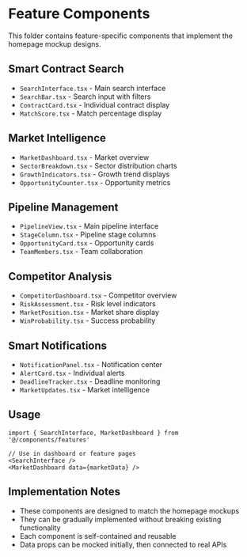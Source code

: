 # Feature Components

This folder contains feature-specific components that implement the homepage mockup designs.

## Smart Contract Search
- `SearchInterface.tsx` - Main search interface
- `SearchBar.tsx` - Search input with filters
- `ContractCard.tsx` - Individual contract display
- `MatchScore.tsx` - Match percentage display

## Market Intelligence
- `MarketDashboard.tsx` - Market overview
- `SectorBreakdown.tsx` - Sector distribution charts
- `GrowthIndicators.tsx` - Growth trend displays
- `OpportunityCounter.tsx` - Opportunity metrics

## Pipeline Management
- `PipelineView.tsx` - Main pipeline interface
- `StageColumn.tsx` - Pipeline stage columns
- `OpportunityCard.tsx` - Opportunity cards
- `TeamMembers.tsx` - Team collaboration

## Competitor Analysis
- `CompetitorDashboard.tsx` - Competitor overview
- `RiskAssessment.tsx` - Risk level indicators
- `MarketPosition.tsx` - Market share display
- `WinProbability.tsx` - Success probability

## Smart Notifications
- `NotificationPanel.tsx` - Notification center
- `AlertCard.tsx` - Individual alerts
- `DeadlineTracker.tsx` - Deadline monitoring
- `MarketUpdates.tsx` - Market intelligence

## Usage

```tsx
import { SearchInterface, MarketDashboard } from '@/components/features'

// Use in dashboard or feature pages
<SearchInterface />
<MarketDashboard data={marketData} />
```

## Implementation Notes

- These components are designed to match the homepage mockups
- They can be gradually implemented without breaking existing functionality
- Each component is self-contained and reusable
- Data props can be mocked initially, then connected to real APIs
